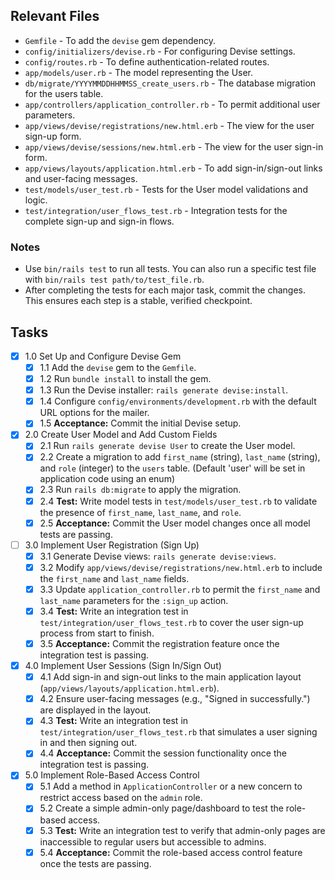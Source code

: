 ## Relevant Files

- `Gemfile` - To add the `devise` gem dependency.
- `config/initializers/devise.rb` - For configuring Devise settings.
- `config/routes.rb` - To define authentication-related routes.
- `app/models/user.rb` - The model representing the User.
- `db/migrate/YYYYMMDDHHMMSS_create_users.rb` - The database migration for the
  users table.
- `app/controllers/application_controller.rb` - To permit additional user
  parameters.
- `app/views/devise/registrations/new.html.erb` - The view for the user
  sign-up form.
- `app/views/devise/sessions/new.html.erb` - The view for the user sign-in
  form.
- `app/views/layouts/application.html.erb` - To add sign-in/sign-out links
  and user-facing messages.
- `test/models/user_test.rb` - Tests for the User model validations and
  logic.
- `test/integration/user_flows_test.rb` - Integration tests for the complete
  sign-up and sign-in flows.

### Notes

- Use `bin/rails test` to run all tests. You can also run a specific test file
  with `bin/rails test path/to/test_file.rb`.
- After completing the tests for each major task, commit the changes. This
  ensures each step is a stable, verified checkpoint.

## Tasks

- [x] 1.0 Set Up and Configure Devise Gem
  - [x] 1.1 Add the `devise` gem to the `Gemfile`.
  - [x] 1.2 Run `bundle install` to install the gem.
  - [x] 1.3 Run the Devise installer: `rails generate devise:install`.
  - [x] 1.4 Configure `config/environments/development.rb` with the default
    URL options for the mailer.
  - [x] 1.5 **Acceptance:** Commit the initial Devise setup.

- [x] 2.0 Create User Model and Add Custom Fields
  - [x] 2.1 Run `rails generate devise User` to create the User model.
  - [x] 2.2 Create a migration to add `first_name` (string), `last_name`
    (string), and `role` (integer) to the `users` table. (Default 'user' will be set in application code using an enum)
  - [x] 2.3 Run `rails db:migrate` to apply the migration.
  - [x] 2.4 **Test:** Write model tests in `test/models/user_test.rb` to
    validate the presence of `first_name`, `last_name`, and `role`.
  - [x] 2.5 **Acceptance:** Commit the User model changes once all model tests
    are passing.

- [ ] 3.0 Implement User Registration (Sign Up)
  - [x] 3.1 Generate Devise views: `rails generate devise:views`.
  - [x] 3.2 Modify `app/views/devise/registrations/new.html.erb` to include
    the `first_name` and `last_name` fields.
  - [x] 3.3 Update `application_controller.rb` to permit the `first_name` and
    `last_name` parameters for the `:sign_up` action.
  - [x] 3.4 **Test:** Write an integration test in
    `test/integration/user_flows_test.rb` to cover the user sign-up
    process from start to finish.
  - [x] 3.5 **Acceptance:** Commit the registration feature once the
    integration test is passing.

- [x] 4.0 Implement User Sessions (Sign In/Sign Out)
  - [x] 4.1 Add sign-in and sign-out links to the main application layout
    (`app/views/layouts/application.html.erb`).
  - [x] 4.2 Ensure user-facing messages (e.g., "Signed in successfully.") are
    displayed in the layout.
  - [x] 4.3 **Test:** Write an integration test in
    `test/integration/user_flows_test.rb` that simulates a user signing in
    and then signing out.
  - [x] 4.4 **Acceptance:** Commit the session functionality once the
    integration test is passing.

- [x] 5.0 Implement Role-Based Access Control
  - [x] 5.1 Add a method in `ApplicationController` or a new concern to
    restrict access based on the `admin` role.
  - [x] 5.2 Create a simple admin-only page/dashboard to test the
    role-based access.
  - [x] 5.3 **Test:** Write an integration test to verify that admin-only pages
    are inaccessible to regular users but accessible to admins.
  - [x] 5.4 **Acceptance:** Commit the role-based access control feature once
    the tests are passing.
